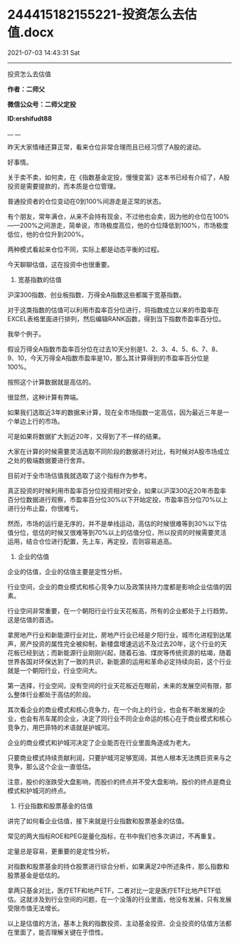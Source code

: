 # 244415182155221-投资怎么去估值.docx

2021-07-03 14:43:31 Sat

----

投资怎么去估值

__作者：二师父__

__微信公众号：二师父定投__

__ID:ershifudt88__

__ __

昨天大家情绪还算正常，看来仓位非常合理而且已经习惯了A股的波动。

好事情。

关于卖不卖，如何卖，在《指数基金定投，慢慢变富》这本书已经有介绍了，A股投资是需要提款的，而本质是仓位管理。

普通投资者的仓位变动在0到100%间游走是正常的状态。

有个朋友，常年满仓，从来不会持有现金，不过他也会卖，因为他的仓位在100%——200%之间游走，简单说，市场极度高位，他的仓位降低到100%，市场极度低位，他的仓位升到200%。

两种模式看起来仓位不同，实际上都是动态平衡的过程。

今天聊聊估值，这在投资中也很重要。

1. 宽基指数的估值

沪深300指数、创业板指数、万得全A指数这些都属于宽基指数。

对于这类指数的估值可以利用市盈率百分位进行，将指数成立以来的市盈率在EXCEL表格里面进行排列，然后编辑RANK函数，得到当下指数市盈率百分位。

我举个例子。

假设万得全A指数市盈率百分位在过去10天分别是1、2、3、4、5、6、7、8、9、10，今天万得全A指数市盈率是10，那么其计算得到的市盈率百分位是100%。

按照这个计算数据就是高估的。

很显然，这种计算有弊端。

如果我们选取近3年的数据来计算，现在全市场指数一定高估，因为最近三年是一个单边上行的市场。

可是如果将数据扩大到近20年，又得到了不一样的结果。

大家在计算的时候需要灵活选取不同阶段的数据进行对比，有时候对A股市场成立之处的极端数据要进行舍弃。

目前对于全市场估值我就选取了这个指标作为参考。

真正投资的时候利用市盈率百分位投资相对安全，如果以沪深300近20年市盈率百分位数据进行观察，市盈率百分位30%以下开始定投，市盈率百分位70%以上进行分布止盈，你很难亏。

然而，市场的运行是无序的，并不是单线运动，高估的时候很难等到30%以下估值分位，低估的时候又很难等到70%以上的估值分位，所以投资的时候需要灵活运用，结合仓位进行配置，先上车，再定投，否则容易追高。

1. 企业的估值

企业的估值，企业的估值主要是定性分析。

行业空间，企业的商业模式和核心竞争力以及政策扶持力度都是影响企业估值的因素。

行业空间非常重要，在一个朝阳行业行业天花板高，所有的企业都处于上行趋势。这是估值的首选。

拿房地产行业和新能源行业对比，房地产行业已经是夕阳行业，城市化进程到达尾声，房产投资的属性完全被抑制，新楼盘增速远远不及过去20年，这个行业的天花板已经到达；而新能源行业刚刚兴起，随着石油、煤炭等传统资源的枯竭，随着世界各国对环保达到了一致的共识，新能源的运用和革命必定持续向前，这个行业就是一个朝阳行业，行业空间大。

第一选择，行业空间，没有空间的行业天花板近在眼前，未来的发展空间有限，那么整体行业都处于高估的阶段。

其次看企业的商业模式和核心竞争力，在一个向上的行业，也会有不断发展的企业，也会有吊车尾的企业，决定了同行业不同企业命运的核心在于商业模式和核心竞争力，用巴菲特的术语就是护城河。

企业的商业模式和护城河决定了企业能否在行业里面角逐成为老大。

只要商业模式持续贡献利润，只要护城河足够宽阔，其他人根本无法携巨资来与之竞争，那么这个企业一直低估。

注意，股价的涨跌受大盘影响，而股价的终点并不受大盘影响，股价的终点是商业模式和护城河的终点。

1. 行业指数和股票基金的估值

讲完了如何看企业估值，接下来就是行业指数和股票基金的估值。

常见的两大指标ROE和PEG是量化指标，在书中我们也多次讲过，不再重复。

定量总是容易，更重要的是定性分析。

对指数和股票基金的持仓股票进行综合分析，如果满足2中所述条件，那么指数和股票基金是低估的。

拿两只基金对比，医疗ETF和地产ETF，二者对比一定是医疗ETF比地产ETF低估。这就涉及到行业空间的问题，在一个没落的行业里面，他没有发展，只有发展受限市值无法增长。

以上是估值的方法，基本上我的指数投资、主动基金投资、企业投资的估值方法都在里面了，能否理解关键在于悟性。

